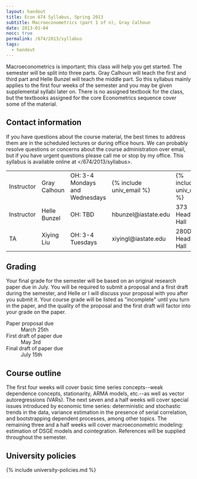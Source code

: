 ```yaml
---
layout: handout
title: Econ 674 Syllabus, Spring 2013
subtitle: Macroeconometrics (part 1 of n), Gray Calhoun
date: 2013-01-04
nocc: true
permalink: /674/2013/syllabus
tags: 
  - handout
---
```


Macroeconometrics is important; this class will help you get started.
The semester will be split into three parts.  Gray Calhoun will teach
the first and third part and Helle Bunzel will teach the middle part.
So this syllabus mainly applies to the first four weeks of the
semester and you may be given supplemental syllabi later on.  There is
no assigned textbook for the class, but the textbooks assigned for the
core Econometrics sequence cover some of the material.

Contact information 
-------------------

If you have questions about the course material, the best times to
address them are in the scheduled lectures or during office hours.  We
can probably resolve questions or concerns about the course
administration over email, but if you have urgent questions please
call me or stop by my office.  This syllabus is available online at
</674/2013/syllabus>.



<table class="table">
  <tr>
    <td>Instructor</td> 
    <td>Gray Calhoun</td>
    <td>OH: 3-4 Mondays and Wednesdays</td>
    <td>{% include univ_email %}</td>
    <td>{% include univ_office %}</td>
    <td>{% include univ_phone %}</td>
  </tr>
  <tr>
    <td>Instructor</td>
    <td>Helle Bunzel</td>
    <td>OH: TBD</td>
    <td>hbunzel@iastate.edu</td>
    <td>373 Heady Hall</td>
    <td></td>
  </tr>
  <tr>
    <td>TA</td>
    <td>Xiying Liu</td>
    <td>OH: 3-4 Tuesdays</td>
    <td>xiyingl@iastate.edu</td>
    <td>280D Heady Hall</td>
    <td></td>
  </tr>
</table>

Grading
-------

Your final grade for the semester will be based on an original
research paper due in July.  You will be required to submit a proposal
and a first draft during the semester, and Helle or I will discuss
your proposal with you after you submit it.  Your course grade will be
listed as "incomplete" until you turn in the paper, and the quality of
the proposal and the first draft will factor into your grade on the
paper.

<dl>
  <dt>Paper proposal due</dt>
  <dd>March 25th</dd>

  <dt>First draft of paper due</dt>
  <dd>May 3rd</dd>

  <dt>Final draft of paper due</dt>
  <dd>July 15th</dd>
</dl>

Course outline
--------------

The first four weeks will cover basic time series concepts--weak
dependence concepts, stationarity, ARMA models, etc.--as well as
vector autoregressions (VARs).  The next seven and a half weeks will
cover special issues introduced by economic time series: deterministic
and stochastic trends in the data, variance estimation in the presence
of serial correlation, and bootstrapping dependent processes, among
other topics.  The remaining three and a half weeks will cover
macroeconometric modeling: estimation of DSGE models and
cointegration.  References will be supplied throughout the semester.

University policies
-------------------

{% include university-policies.md %}

<!--  LocalWords:  Macroeconometrics nocc Helle Bunzel syllabi Xiying
 -->
<!--  LocalWords:  Liu th stationarity ARMA autoregressions VARs DSGE
 -->
<!--  LocalWords:  macroeconometric cointegration md
 -->

